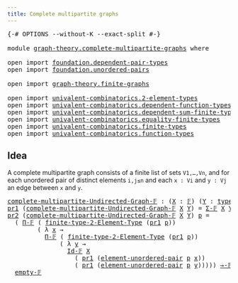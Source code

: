 ```yaml
---
title: Complete multipartite graphs
---
```


<pre class="Agda"><a id="54" class="Symbol">{-#</a> <a id="58" class="Keyword">OPTIONS</a> <a id="66" class="Pragma">--without-K</a> <a id="78" class="Pragma">--exact-split</a> <a id="92" class="Symbol">#-}</a>

<a id="97" class="Keyword">module</a> <a id="104" href="graph-theory.complete-multipartite-graphs.html" class="Module">graph-theory.complete-multipartite-graphs</a> <a id="146" class="Keyword">where</a>

<a id="153" class="Keyword">open</a> <a id="158" class="Keyword">import</a> <a id="165" href="foundation.dependent-pair-types.html" class="Module">foundation.dependent-pair-types</a>
<a id="197" class="Keyword">open</a> <a id="202" class="Keyword">import</a> <a id="209" href="foundation.unordered-pairs.html" class="Module">foundation.unordered-pairs</a>

<a id="237" class="Keyword">open</a> <a id="242" class="Keyword">import</a> <a id="249" href="graph-theory.finite-graphs.html" class="Module">graph-theory.finite-graphs</a>

<a id="277" class="Keyword">open</a> <a id="282" class="Keyword">import</a> <a id="289" href="univalent-combinatorics.2-element-types.html" class="Module">univalent-combinatorics.2-element-types</a>
<a id="329" class="Keyword">open</a> <a id="334" class="Keyword">import</a> <a id="341" href="univalent-combinatorics.dependent-function-types.html" class="Module">univalent-combinatorics.dependent-function-types</a>
<a id="390" class="Keyword">open</a> <a id="395" class="Keyword">import</a> <a id="402" href="univalent-combinatorics.dependent-sum-finite-types.html" class="Module">univalent-combinatorics.dependent-sum-finite-types</a>
<a id="453" class="Keyword">open</a> <a id="458" class="Keyword">import</a> <a id="465" href="univalent-combinatorics.equality-finite-types.html" class="Module">univalent-combinatorics.equality-finite-types</a>
<a id="511" class="Keyword">open</a> <a id="516" class="Keyword">import</a> <a id="523" href="univalent-combinatorics.finite-types.html" class="Module">univalent-combinatorics.finite-types</a>
<a id="560" class="Keyword">open</a> <a id="565" class="Keyword">import</a> <a id="572" href="univalent-combinatorics.function-types.html" class="Module">univalent-combinatorics.function-types</a>
</pre>
## Idea

A complete multipartite graph consists of a finite list of sets `V1,…,Vn`, and for each unordered pair of distinct elements `i,j≤n` and each `x : Vi` and `y : Vj` an edge between `x` and `y`.

<pre class="Agda"><a id="complete-multipartite-Undirected-Graph-𝔽"></a><a id="826" href="graph-theory.complete-multipartite-graphs.html#826" class="Function">complete-multipartite-Undirected-Graph-𝔽</a> <a id="867" class="Symbol">:</a> <a id="869" class="Symbol">(</a><a id="870" href="graph-theory.complete-multipartite-graphs.html#870" class="Bound">X</a> <a id="872" class="Symbol">:</a> <a id="874" href="univalent-combinatorics.finite-types.html#4873" class="Function">𝔽</a><a id="875" class="Symbol">)</a> <a id="877" class="Symbol">(</a><a id="878" href="graph-theory.complete-multipartite-graphs.html#878" class="Bound">Y</a> <a id="880" class="Symbol">:</a> <a id="882" href="univalent-combinatorics.finite-types.html#4912" class="Function">type-𝔽</a> <a id="889" href="graph-theory.complete-multipartite-graphs.html#870" class="Bound">X</a> <a id="891" class="Symbol">→</a> <a id="893" href="univalent-combinatorics.finite-types.html#4873" class="Function">𝔽</a><a id="894" class="Symbol">)</a> <a id="896" class="Symbol">→</a> <a id="898" href="graph-theory.finite-graphs.html#1298" class="Function">Undirected-Graph-𝔽</a>
<a id="917" href="foundation-core.dependent-pair-types.html#605" class="Field">pr1</a> <a id="921" class="Symbol">(</a><a id="922" href="graph-theory.complete-multipartite-graphs.html#826" class="Function">complete-multipartite-Undirected-Graph-𝔽</a> <a id="963" href="graph-theory.complete-multipartite-graphs.html#963" class="Bound">X</a> <a id="965" href="graph-theory.complete-multipartite-graphs.html#965" class="Bound">Y</a><a id="966" class="Symbol">)</a> <a id="968" class="Symbol">=</a> <a id="970" href="univalent-combinatorics.dependent-sum-finite-types.html#2958" class="Function">Σ-𝔽</a> <a id="974" href="graph-theory.complete-multipartite-graphs.html#963" class="Bound">X</a> <a id="976" href="graph-theory.complete-multipartite-graphs.html#965" class="Bound">Y</a>
<a id="978" href="foundation-core.dependent-pair-types.html#617" class="Field">pr2</a> <a id="982" class="Symbol">(</a><a id="983" href="graph-theory.complete-multipartite-graphs.html#826" class="Function">complete-multipartite-Undirected-Graph-𝔽</a> <a id="1024" href="graph-theory.complete-multipartite-graphs.html#1024" class="Bound">X</a> <a id="1026" href="graph-theory.complete-multipartite-graphs.html#1026" class="Bound">Y</a><a id="1027" class="Symbol">)</a> <a id="1029" href="graph-theory.complete-multipartite-graphs.html#1029" class="Bound">p</a> <a id="1031" class="Symbol">=</a>
  <a id="1035" class="Symbol">(</a> <a id="1037" href="univalent-combinatorics.dependent-function-types.html#3195" class="Function">Π-𝔽</a> <a id="1041" class="Symbol">(</a> <a id="1043" href="univalent-combinatorics.2-element-types.html#5284" class="Function">finite-type-2-Element-Type</a> <a id="1070" class="Symbol">(</a><a id="1071" href="foundation-core.dependent-pair-types.html#605" class="Field">pr1</a> <a id="1075" href="graph-theory.complete-multipartite-graphs.html#1029" class="Bound">p</a><a id="1076" class="Symbol">))</a>
        <a id="1087" class="Symbol">(</a> <a id="1089" class="Symbol">λ</a> <a id="1091" href="graph-theory.complete-multipartite-graphs.html#1091" class="Bound">x</a> <a id="1093" class="Symbol">→</a>
          <a id="1105" href="univalent-combinatorics.dependent-function-types.html#3195" class="Function">Π-𝔽</a> <a id="1109" class="Symbol">(</a> <a id="1111" href="univalent-combinatorics.2-element-types.html#5284" class="Function">finite-type-2-Element-Type</a> <a id="1138" class="Symbol">(</a><a id="1139" href="foundation-core.dependent-pair-types.html#605" class="Field">pr1</a> <a id="1143" href="graph-theory.complete-multipartite-graphs.html#1029" class="Bound">p</a><a id="1144" class="Symbol">))</a>
              <a id="1161" class="Symbol">(</a> <a id="1163" class="Symbol">λ</a> <a id="1165" href="graph-theory.complete-multipartite-graphs.html#1165" class="Bound">y</a> <a id="1167" class="Symbol">→</a>
                <a id="1185" href="univalent-combinatorics.equality-finite-types.html#2794" class="Function">Id-𝔽</a> <a id="1190" href="graph-theory.complete-multipartite-graphs.html#1024" class="Bound">X</a>
                  <a id="1210" class="Symbol">(</a> <a id="1212" href="foundation-core.dependent-pair-types.html#605" class="Field">pr1</a> <a id="1216" class="Symbol">(</a><a id="1217" href="foundation.unordered-pairs.html#3488" class="Function">element-unordered-pair</a> <a id="1240" href="graph-theory.complete-multipartite-graphs.html#1029" class="Bound">p</a> <a id="1242" href="graph-theory.complete-multipartite-graphs.html#1091" class="Bound">x</a><a id="1243" class="Symbol">))</a>
                  <a id="1264" class="Symbol">(</a> <a id="1266" href="foundation-core.dependent-pair-types.html#605" class="Field">pr1</a> <a id="1270" class="Symbol">(</a><a id="1271" href="foundation.unordered-pairs.html#3488" class="Function">element-unordered-pair</a> <a id="1294" href="graph-theory.complete-multipartite-graphs.html#1029" class="Bound">p</a> <a id="1296" href="graph-theory.complete-multipartite-graphs.html#1165" class="Bound">y</a><a id="1297" class="Symbol">)))))</a> <a id="1303" href="univalent-combinatorics.function-types.html#1391" class="Function Operator">→-𝔽</a>
  <a id="1309" href="univalent-combinatorics.finite-types.html#7915" class="Function">empty-𝔽</a>
</pre>